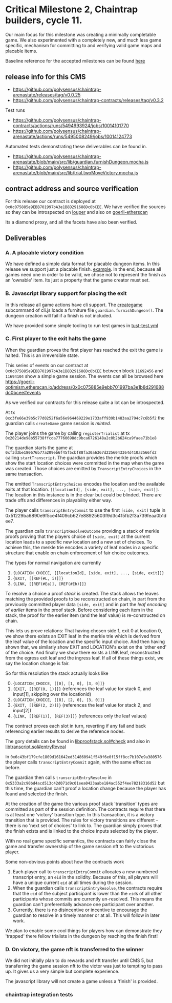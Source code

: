 # Critical Milestone 2, Chaintrap builders, cycle 11.

Our main focus for this milestone was creating a minimally completable game. We also experimented with a completely new, and much less game specific, mechanism for committing to and verifying valid game maps and placable items.

Baseline reference for the accepted milestones can be found [here](https://gov.optimism.io/t/final-chaintrap-builders-cycle-11/5526/6)

## release info for this CMS

* https://github.com/polysensus/chaintrap-arenastate/releases/tag/v0.0.25
* https://github.com/polysensus/chaintrap-contracts/releases/tag/v0.3.2

Test runs

* https://github.com/polysensus/chaintrap-contracts/actions/runs/5494993924/jobs/10014101770
* https://github.com/polysensus/chaintrap-arenastate/actions/runs/5495008249/jobs/10014124773

Automated tests demonstrating these deliverables can be found in.

* https://github.com/polysensus/chaintrap-arenastate/blob/main/src/lib/guardian.furnishDungeon.mocha.js
* https://github.com/polysensus/chaintrap-arenastate/blob/main/src/lib/trial.twoMoveVictory.mocha.js

## contract address and source verification

For this release our contract is deployed at `0x0c075885e9EBB701997bA3e1B8D291688Dc0bCEE`. We have verified the sources so they can be introspected on [louper](https://louper.dev/diamond/0x0c075885e9EBB701997bA3e1B8D291688Dc0bCEE?network=optimism_goerli) and also on [goerli-etherscan](https://goerli-optimism.etherscan.io/address/0x0c075885e9ebb701997ba3e1b8d291688dc0bcee#readProxyContract)

Its a diamond proxy, and all the facets have also been verified.

## Deliverables

### A. A placable victory condition

We have defined a simple data format for placable dungeon items. In this release we support just a placable finish. [example](./data/maps/map02-furnishins.json). In the end, because all games need one in order to be valid, we chose not to represent the finish as an 'ownable' item. Its just a property that the game creator must set.

### B. Javascript library support for placing the exit

In this release all game actions have cli support. The [creategame](./src/command/creategame.js) subcommand of cli.js loads a furniture file `guardian.furnishDungeon()`. The dungeon creation will fail if a finish is not included.

We have provided some simple tooling to run test games in [tust-test.yml](./tusk-tests.yml)

### C. First player to the exit halts the game

When the guardian proves the first player has reached the exit the game is halted. This is an irreversible state.

This series of events  on our contract at `0x0c075885e9EBB701997bA3e1B8D291688Dc0bCEE` between block `11692456` and `11694104` show a simple game session. The events can all be browsed here https://goerli-optimism.etherscan.io/address/0x0c075885e9ebb701997ba3e1b8d291688dc0bcee#events

As we verified our contracts for this release quite a lot can be introspected.

At tx `0xc3fe66e39b5c77d0252f6a56e964469229e1733aff939b1483aa2794c7c6b5f2` the guardian calls `createGame` game session is *minted*.

The player joins the game by calling `registerTrialist` at tx `0x20214de98b55738ffcda77760698dc9bca6726148a2c0b2b624ca9faee71b1e8`

The guardian starts the game at `0xf3d3be180676b77a209eb6f45f5cbf88fa30a6367d2256043364d410a2566fd2` calling `startTranscript`. The guardian provides the merkle proofs which show the start location choices were committed in the map when the game was created. Those choices are emitted by `TranscriptEntryChoices` in the same transaction.

The emitted `TranscriptEntrychoices` encodes the location and the available exits at that location. `[[locationId], [side, exit], ..., [side, exit]]`. The location in this instance is in the clear but could be blinded. There are trade offs and differences in playability either way.

The player calls `transcriptEntryCommit` to use the first `[side, exit]` tuple in 0x51229ba6890e9f5ce4f409cb627e88925603f9d3c415fb2f3a739feaa0b1dee7.

The guardian calls `transcriptResolveOutcome` providing a stack of merkle proofs proving that the players choice of `[side, exit]` at the current location leads to a specific new location and a new set of choices. To achieve this, the merkle trie encodes a variety of leaf nodes in a specific structure that enable on chain enforcement of fair choice outcomes.

The types for normal navigation are currently

1. `{LOCATION_CHOICE, [[locationId], [side, exit], ..., [side, exit]]}`
2. `{EXIT, [[REF(#L, i)]]}`
3. `{LINK, [[REF(#Ea)], [REF(#Eb)]]}`

To resolve a choice a proof *stack* is created. The stack allows the leaves matching the provided proofs to be reconstructed on chain, in part from the previously committed player data `[side, exit]` and in part the *leaf encoding* of *earlier* items in the proof stack. Before considering each item in the stack, the proof for the earlier item (and the leaf value) is re-constructed on chain.

This lets us prove relations: That having chosen side 1, exit 0 at location 0, we show there exists an EXIT leaf in the merkle trie which is derived from the leaf value of the location and the specific input choice. And then having shown that, we similarly show EXIT and LOCATION's exist on the 'other end' of the choice. And finally we show there exists a LINK leaf, reconstructed from the egress exit leaf and the ingress leaf. If all of these things exist, we say the location change is fair.

So for this resolution the stack actually looks like

0. `{LOCATION_CHOICE, [[0], [1, 0], [3, 0]]}`
1. `{EXIT, [[REF(0, 1)]]}` (references the leaf value for stack 0, and input[1], skipping over the locationid)
2. `{LOCATION_CHOICE, [[8], [2, 0], [3, 0]]}`
3. `{EXIT, [[REF(2, 2)]]}` (references the leaf value for stack 2, and input[2])
4. `{LINK, [[REF(1)], [REF(3)]]}` (references only the leaf values)

The contract proves each slot in turn, reverting if any fail and back referencing earlier results to derive the reference nodes.

The gory details can be found in [libproofstack.sol#check](https://github.com/polysensus/chaintrap-contracts/blob/main/lib/libproofstack.sol#L90) and also in [libtranscript.sol#entryReveal](https://github.com/polysensus/chaintrap-contracts/blob/main/lib/libtranscript.sol#L466)


In `0x6c43bf179cfe1809d161642ed314860941f549f6e0f15ff8cc7b107e9a380576` the player calls `transcriptEntryCommit` again, with the same effect as before.

The guardian then calls `transcriptEntryResolve` in `0x5333a2c90bd4acd513c42d071d9c01eea0423aabe184ac552f4ee78218316d52` but this time, the guardian can't proof a location change because the player has found and selected the finish.

At the creation of the game the various proof stack 'transition' types are committed as part of the session definition. The contracts require that there is at least one 'victory' transition type. In this transaction, it is a victory transition that is provided. The rules for victory transitions are different - there is no 'next set of choices' to link to. The guardian simply proves that the finish exists and is linked to the choice inputs selected by the player.

With no real game specific semantics, the contracts can fairly close the game and transfer ownership of the game session nft to the victorious player.

Some non-obvious points about how the contracts work

1. Each player call to `transcriptEntryCommit` allocates a new numbered transcript entry, an `eid` in the solidity. Because of this, all players will have a unique current `eid` at all times during the session.
2. When the guardian calls `transcriptEntryResolve`, the contracts require that the `eid` of the subject participant is lower than the `eid`s of all other participants whose commits are currently un-resolved. This means the guardian can't preferentially advance one participant over another.
3. Currently, there is no disincentive or incentive to encourage the guardian to resolve in a timely manner or at all. This will follow in later work.

We plan to enable some cool things for players how can demonstrate they 'trapped' there fellow trialists in the dungeon by reaching the finish first!


### D. On victory, the game nft is transferred to the winner

We did not initially plan to do rewards and nft transfer until CMS 5, but transferring the game session nft to the victor was just to tempting to pass up. It gives us a very simple but complete experience.

The javascript library will not create a game unless a 'finish' is provided.

### chaintrap integration tests

